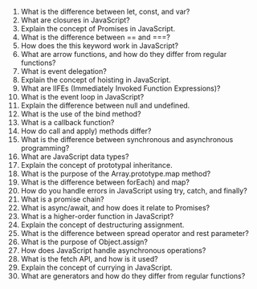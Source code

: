 1. What is the difference between let, const, and var?
2. What are closures in JavaScript?
3. Explain the concept of Promises in JavaScript.
4. What is the difference between == and ===?
5. How does the this keyword work in JavaScript?
6. What are arrow functions, and how do they differ from regular functions?
7. What is event delegation?
8. Explain the concept of hoisting in JavaScript.
9. What are lIFEs (Immediately Invoked Function
   Expressions)?
10. What is the event loop in JavaScript?
11. Explain the difference between null and undefined.
12. What is the use of the bind method?
13. What is a callback function?
14. How do call and apply) methods differ?
15. What is the difference between synchronous and asynchronous programming?
16. What are JavaScript data types?
17. Explain the concept of prototypal inheritance.
18. What is the purpose of the Array.prototype.map method?
19. What is the difference between forEach) and map?
20. How do you handle errors in JavaScript using try, catch, and finally?
21. What is a promise chain?
22. What is async/await, and how does it relate to Promises?
23. What is a higher-order function in JavaScript?
24. Explain the concept of destructuring assignment.
25. What is the difference between spread operator and rest parameter?
26. What is the purpose of Object.assign?
27. How does JavaScript handle asynchronous operations?
28. What is the fetch APl, and how is it used?
29. Explain the concept of currying in JavaScript.
30. What are generators and how do they differ from regular functions?
